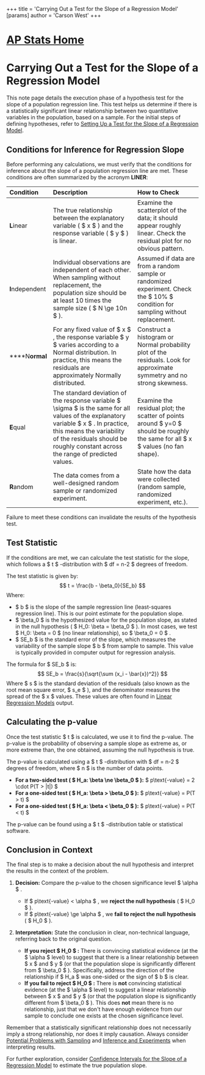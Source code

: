 +++
 title = 'Carrying Out a Test for the Slope of a Regression Model'
[params]
	author = 'Carson West'
+++
# [AP Stats Home](./../ap-stats-home/)
# Carrying Out a Test for the Slope of a Regression Model

This note page details the execution phase of a hypothesis test for the slope of a population regression line. This test helps us determine if there is a statistically significant linear relationship between two quantitative variables in the population, based on a sample. For the initial steps of defining hypotheses, refer to [Setting Up a Test for the Slope of a Regression Model](./../setting-up-a-test-for-the-slope-of-a-regression-model/).

## Conditions for Inference for Regression Slope

Before performing any calculations, we must verify that the conditions for inference about the slope of a population regression line are met. These conditions are often summarized by the acronym **LINER**:

| Condition       | Description                                                                                                                                                                                                                                                                                                  | How to Check                                                                                                    |
| :-------------- | :----------------------------------------------------------------------------------------------------------------------------------------------------------------------------------------------------------------------------------------------------------------------------------------------------------- | :-------------------------------------------------------------------------------------------------------------- |
| **L**inear      | The true relationship between the explanatory variable ( $ x $ ) and the response variable ( $ y $ ) is linear.                                                                                                                                                                                                     | Examine the scatterplot of the data; it should appear roughly linear. Check the residual plot for no obvious pattern. |
| **I**ndependent | Individual observations are independent of each other. When sampling without replacement, the population size should be at least 10 times the sample size ( $ N \ge 10n $ ).                                                                                                                                    | Assumed if data are from a random sample or randomized experiment. Check the  $ 10\% $  condition for sampling without replacement. |
| ****N**ormal**    | For any fixed value of  $ x $ , the response variable  $ y $  varies according to a Normal distribution. In practice, this means the residuals are approximately Normally distributed.                                                                                                                             | Construct a histogram or Normal probability plot of the residuals. Look for approximate symmetry and no strong skewness. |
| **E**qual   | The standard deviation of the response variable  $ \sigma $  is the same for all values of the explanatory variable  $ x $ . In practice, this means the variability of the residuals should be roughly constant across the range of predicted values.                                                                     | Examine the residual plot; the scatter of points around  $ y=0 $  should be roughly the same for all  $ x $  values (no fan shape). |
| **R**andom      | The data comes from a well-designed random sample or randomized experiment.                                                                                                                                                                                                                                  | State how the data were collected (random sample, randomized experiment, etc.).                                     |

Failure to meet these conditions can invalidate the results of the hypothesis test.

## Test Statistic

If the conditions are met, we can calculate the test statistic for the slope, which follows a  $ t $ -distribution with  $ df = n-2 $  degrees of freedom.

The test statistic is given by:
 $$  t = \frac{b - \beta_0}{SE_b}  $$  Where:
*    $ b $  is the slope of the sample regression line (least-squares regression line). This is our point estimate for the population slope.
*    $ \beta_0 $  is the hypothesized value for the population slope, as stated in the null hypothesis ( $ H_0: \beta = \beta_0 $ ). In most cases, we test  $ H_0: \beta = 0 $  (no linear relationship), so  $ \beta_0 = 0 $ .
*    $ SE_b $  is the standard error of the slope, which measures the variability of the sample slope  $ b $  from sample to sample. This value is typically provided in computer output for regression analysis.

The formula for  $ SE_b $  is:
 $$  SE_b = \frac{s}{\sqrt{\sum (x_i - \bar{x})^2}}  $$  Where  $ s $  is the standard deviation of the residuals (also known as the root mean square error,  $ s_e $ ), and the denominator measures the spread of the  $ x $  values. These values are often found in [Linear Regression Models](./../linear-regression-models/) output.

## Calculating the p-value

Once the test statistic  $ t $  is calculated, we use it to find the p-value. The p-value is the probability of observing a sample slope as extreme as, or more extreme than, the one obtained, assuming the null hypothesis is true.

The p-value is calculated using a  $ t $ -distribution with  $ df = n-2 $  degrees of freedom, where  $ n $  is the number of data points.

*   **For a two-sided test ( $ H_a: \beta \ne \beta_0 $ ):**
     $ p\text{-value} = 2 \cdot P(T > |t|) $ 
*   **For a one-sided test ( $ H_a: \beta > \beta_0 $ ):**
     $ p\text{-value} = P(T > t) $ 
*   **For a one-sided test ( $ H_a: \beta < \beta_0 $ ):**
     $ p\text{-value} = P(T < t) $ 

The p-value can be found using a  $ t $ -distribution table or statistical software.

## Conclusion in Context

The final step is to make a decision about the null hypothesis and interpret the results in the context of the problem.

1.  **Decision:** Compare the p-value to the chosen significance level  $ \alpha $ .
    *   If  $ p\text{-value} < \alpha $ , we **reject the null hypothesis** ( $ H_0 $ ).
    *   If  $ p\text{-value} \ge \alpha $ , we **fail to reject the null hypothesis** ( $ H_0 $ ).

2.  **Interpretation:** State the conclusion in clear, non-technical language, referring back to the original question.

    *   **If you reject  $ H_0 $ :** There is convincing statistical evidence (at the  $ \alpha $  level) to suggest that there is a linear relationship between  $ x $  and  $ y $  (or that the population slope is significantly different from  $ \beta_0 $ ). Specifically, address the direction of the relationship if  $ H_a $  was one-sided or the sign of  $ b $  is clear.
    *   **If you fail to reject  $ H_0 $ :** There is **not** convincing statistical evidence (at the  $ \alpha $  level) to suggest a linear relationship between  $ x $  and  $ y $  (or that the population slope is significantly different from  $ \beta_0 $ ). This does **not** mean there is no relationship, just that we don't have enough evidence from our sample to conclude one exists at the chosen significance level.

Remember that a statistically significant relationship does not necessarily imply a strong relationship, nor does it imply causation. Always consider [Potential Problems with Sampling](./../potential-problems-with-sampling/) and [Inference and Experiments](./../inference-and-experiments/) when interpreting results.

For further exploration, consider [Confidence Intervals for the Slope of a Regression Model](./../confidence-intervals-for-the-slope-of-a-regression-model/) to estimate the true population slope.